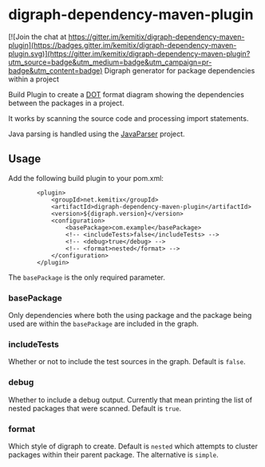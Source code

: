 # digraph-dependency-maven-plugin

[![Join the chat at https://gitter.im/kemitix/digraph-dependency-maven-plugin](https://badges.gitter.im/kemitix/digraph-dependency-maven-plugin.svg)](https://gitter.im/kemitix/digraph-dependency-maven-plugin?utm_source=badge&utm_medium=badge&utm_campaign=pr-badge&utm_content=badge)
Digraph generator for package dependencies within a project

Build Plugin to create a [DOT](https://en.wikipedia.org/wiki/DOT_(graph_description_language))
format diagram showing the dependencies between the packages in a project.

It works by scanning the source code and processing import statements.

Java parsing is handled using the [JavaParser](https://github.com/javaparser/javaparser)
project.

## Usage

Add the following build plugin to your pom.xml:

            <plugin>
                <groupId>net.kemitix</groupId>
                <artifactId>digraph-dependency-maven-plugin</artifactId>
                <version>${digraph.version}</version>
                <configuration>
                    <basePackage>com.example</basePackage>
                    <!-- <includeTests>false</includeTests> -->
                    <!-- <debug>true</debug> -->
                    <!-- <format>nested</format> -->
                </configuration>
            </plugin>

The `basePackage` is the only required parameter.

### basePackage

Only dependencies where both the using package and the package being used are
within the `basePackage` are included in the graph.

### includeTests

Whether or not to include the test sources in the graph. Default is `false`.

### debug

Whether to include a debug output. Currently that mean printing the list of
nested packages that were scanned. Default is `true`.

### format

Which style of digraph to create. Default is `nested` which attempts to cluster
packages within their parent package. The alternative is `simple`.
